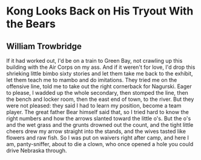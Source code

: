 # Kong Looks Back on His Tryout With the Bears
## William Trowbridge
If it had worked out, I'd be on a train to Green Bay,
not crawling up this building with the Air Corps
on my ass. And if it weren't for love, I'd drop
this shrieking little bimbo sixty stories
and let them take me back to the exhibit,
let them teach me to mambo and do imitations.
They tried me on the offensive line, told me
to take out the right cornerback for Nagurski.
Eager to please, I wadded up the whole secondary,
then stomped the line, then the bench and locker room,
then the east end of town, to the river.
But they were not pleased: they said I had to
learn my position, become a team player.
The great father Bear himself said that,
so I tried hard to know the right numbers
and how the arrows slanted toward the little o's.
But the o's and the wet grass and the grunts
drowned out the count, and the tight little cheers
drew my arrow straight into the stands,
and the wives tasted like flowers and raw fish.
So I was put on waivers right after camp,
and here I am, panty-sniffer, about to die a clown,
who once opened a hole you could drive Nebraska through.